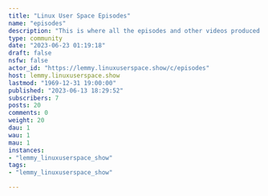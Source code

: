 ```yaml
---
title: "Linux User Space Episodes" 
name: "episodes"
description: "This is where all the episodes and other videos produced by Linux User Space land. Subscribe to get all the latest!"
type: community
date: "2023-06-23 01:19:18"
draft: false
nsfw: false
actor_id: "https://lemmy.linuxuserspace.show/c/episodes"
host: lemmy.linuxuserspace.show
lastmod: "1969-12-31 19:00:00"
published: "2023-06-13 18:29:52"
subscribers: 7
posts: 20
comments: 0
weight: 20
dau: 1
wau: 1
mau: 1
instances:
- "lemmy_linuxuserspace_show"
tags: 
- "lemmy_linuxuserspace_show"

---
```

